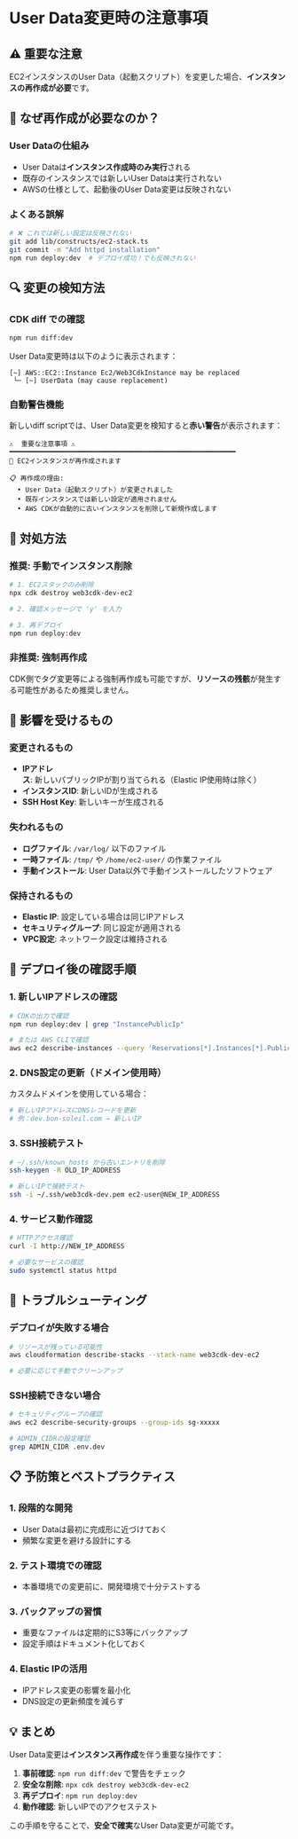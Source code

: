 # User Data変更時の注意事項

## ⚠️ 重要な注意
EC2インスタンスのUser Data（起動スクリプト）を変更した場合、**インスタンスの再作成が必要**です。

## 🤔 なぜ再作成が必要なのか？

### User Dataの仕組み
- User Dataは**インスタンス作成時のみ実行**される
- 既存のインスタンスでは新しいUser Dataは実行されない
- AWSの仕様として、起動後のUser Data変更は反映されない

### よくある誤解
```bash
# ❌ これでは新しい設定は反映されない
git add lib/constructs/ec2-stack.ts
git commit -m "Add httpd installation"
npm run deploy:dev  # デプロイ成功！でも反映されない
```

## 🔍 変更の検知方法

### CDK diff での確認
```bash
npm run diff:dev
```

User Data変更時は以下のように表示されます：
```
[~] AWS::EC2::Instance Ec2/Web3CdkInstance may be replaced
 └─ [~] UserData (may cause replacement)
```

### 自動警告機能
新しいdiff scriptでは、User Data変更を検知すると**赤い警告**が表示されます：

```
⚠️  重要な注意事項 ⚠️
━━━━━━━━━━━━━━━━━━━━━━━━━━━━━━━━━━━━━━━━━━━━━━━━━━━━━━━━━
🔄 EC2インスタンスが再作成されます

📋 再作成の理由:
  • User Data（起動スクリプト）が変更されました
  • 既存インスタンスでは新しい設定が適用されません
  • AWS CDKが自動的に古いインスタンスを削除して新規作成します
```

## 🔧 対処方法

### 推奨: 手動でインスタンス削除
```bash
# 1. EC2スタックのみ削除
npx cdk destroy web3cdk-dev-ec2

# 2. 確認メッセージで 'y' を入力

# 3. 再デプロイ
npm run deploy:dev
```

### 非推奨: 強制再作成
CDK側でタグ変更等による強制再作成も可能ですが、**リソースの残骸**が発生する可能性があるため推奨しません。

## 💾 影響を受けるもの

### 変更されるもの
- **IPアドレス**: 新しいパブリックIPが割り当てられる（Elastic IP使用時は除く）
- **インスタンスID**: 新しいIDが生成される
- **SSH Host Key**: 新しいキーが生成される

### 失われるもの
- **ログファイル**: `/var/log/` 以下のファイル
- **一時ファイル**: `/tmp/` や `/home/ec2-user/` の作業ファイル
- **手動インストール**: User Data以外で手動インストールしたソフトウェア

### 保持されるもの
- **Elastic IP**: 設定している場合は同じIPアドレス
- **セキュリティグループ**: 同じ設定が適用される
- **VPC設定**: ネットワーク設定は維持される

## 🎯 デプロイ後の確認手順

### 1. 新しいIPアドレスの確認
```bash
# CDKの出力で確認
npm run deploy:dev | grep "InstancePublicIp"

# または AWS CLIで確認
aws ec2 describe-instances --query 'Reservations[*].Instances[*].PublicIpAddress'
```

### 2. DNS設定の更新（ドメイン使用時）
カスタムドメインを使用している場合：
```bash
# 新しいIPアドレスにDNSレコードを更新
# 例：dev.bon-soleil.com → 新しいIP
```

### 3. SSH接続テスト
```bash
# ~/.ssh/known_hosts から古いエントリを削除
ssh-keygen -R OLD_IP_ADDRESS

# 新しいIPで接続テスト
ssh -i ~/.ssh/web3cdk-dev.pem ec2-user@NEW_IP_ADDRESS
```

### 4. サービス動作確認
```bash
# HTTPアクセス確認
curl -I http://NEW_IP_ADDRESS

# 必要なサービスの確認
sudo systemctl status httpd
```

## 🚨 トラブルシューティング

### デプロイが失敗する場合
```bash
# リソースが残っている可能性
aws cloudformation describe-stacks --stack-name web3cdk-dev-ec2

# 必要に応じて手動でクリーンアップ
```

### SSH接続できない場合
```bash
# セキュリティグループの確認
aws ec2 describe-security-groups --group-ids sg-xxxxx

# ADMIN_CIDRの設定確認
grep ADMIN_CIDR .env.dev
```

## 📋 予防策とベストプラクティス

### 1. 段階的な開発
- User Dataは最初に完成形に近づけておく
- 頻繁な変更を避ける設計にする

### 2. テスト環境での確認
- 本番環境での変更前に、開発環境で十分テストする

### 3. バックアップの習慣
- 重要なファイルは定期的にS3等にバックアップ
- 設定手順はドキュメント化しておく

### 4. Elastic IPの活用
- IPアドレス変更の影響を最小化
- DNS設定の更新頻度を減らす

## 💡 まとめ

User Data変更は**インスタンス再作成**を伴う重要な操作です：

1. **事前確認**: `npm run diff:dev` で警告をチェック
2. **安全な削除**: `npx cdk destroy web3cdk-dev-ec2`
3. **再デプロイ**: `npm run deploy:dev`
4. **動作確認**: 新しいIPでのアクセステスト

この手順を守ることで、**安全で確実**なUser Data変更が可能です。